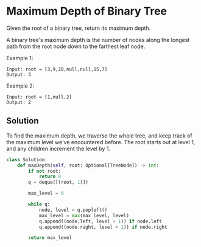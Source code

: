 # Maximum Depth of Binary Tree

Given the root of a binary tree, return its maximum depth.

A binary tree's maximum depth is the number of nodes along the longest path from the root node down to the farthest leaf node.

Example 1:

```
Input: root = [3,9,20,null,null,15,7]
Output: 3
```

Example 2:

```
Input: root = [1,null,2]
Output: 2
```

## Solution

To find the maximum depth, we traverse the whole tree, and keep track of
the maximum level we've encountered before. The root starts out at level
1, and any children increment the level by 1.

```py
class Solution:
    def maxDepth(self, root: Optional[TreeNode]) -> int:
        if not root:
            return 0
        q = deque([(root, 1)])

        max_level = 0

        while q:
            node, level = q.popleft()
            max_level = max(max_level, level)
            q.append((node.left, level + 1)) if node.left
            q.append((node.right, level + 1)) if node.right

        return max_level
```
